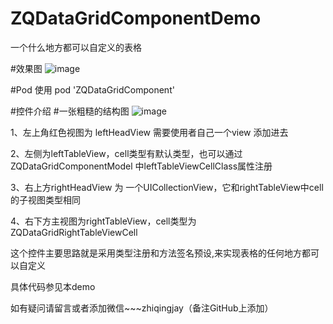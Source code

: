 # ZQDataGridComponentDemo
一个什么地方都可以自定义的表格


#效果图
![image](https://github.com/LiteratureZhiQing/ZQDataGridComponentDemo/blob/master/%E8%A1%A8%E6%A0%BC.gif)


#Pod 使用
pod 'ZQDataGridComponent'

#控件介绍
#一张粗糙的结构图
![image](https://github.com/LiteratureZhiQing/ZQDataGridComponentDemo/blob/master/%E8%A1%A8%E6%A0%BC%E7%BB%93%E6%9E%841.jpg)

1、左上角红色视图为 leftHeadView 需要使用者自己一个view 添加进去

2、左侧为leftTableView，cell类型有默认类型，也可以通过 ZQDataGridComponentModel 中leftTableViewCellClass属性注册

3、右上方rightHeadView 为 一个UICollectionView，它和rightTableView中cell的子视图类型相同

4、右下方主视图为rightTableView，cell类型为 ZQDataGridRightTableViewCell 


这个控件主要思路就是采用类型注册和方法签名预设,来实现表格的任何地方都可以自定义

具体代码参见本demo

如有疑问请留言或者添加微信~~~zhiqingjay（备注GitHub上添加）

